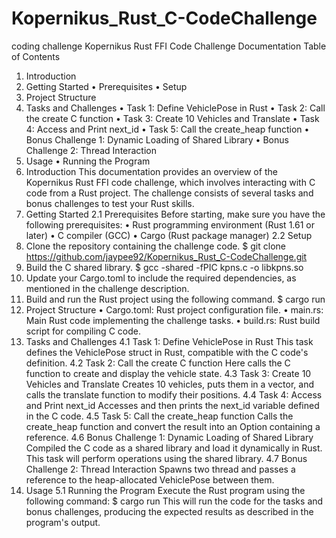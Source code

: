 # Kopernikus_Rust_C-CodeChallenge
coding challenge
Kopernikus Rust FFI Code Challenge Documentation
Table of Contents
1.	Introduction
2.	Getting Started
•	Prerequisites
•	Setup
3.	Project Structure
4.	Tasks and Challenges
•	Task 1: Define VehiclePose in Rust
•	Task 2: Call the create C function
•	Task 3: Create 10 Vehicles and Translate
•	Task 4: Access and Print next_id
•	Task 5: Call the create_heap function
•	Bonus Challenge 1: Dynamic Loading of Shared Library
•	Bonus Challenge 2: Thread Interaction
5.	Usage
•	Running the Program
1. Introduction
This documentation provides an overview of the Kopernikus Rust FFI code challenge, which involves interacting with C code from a Rust project. The challenge consists of several tasks and bonus challenges to test your Rust skills.
2. Getting Started
2.1 Prerequisites
Before starting, make sure you have the following prerequisites:
•	Rust programming environment (Rust 1.61 or later)
•	C compiler (GCC)
•	Cargo (Rust package manager)
2.2 Setup
1.	Clone the repository containing the challenge code.
$ git clone https://github.com/jaypee92/Kopernikus_Rust_C-CodeChallenge.git 
2.	Build the C shared library.
$ gcc -shared -fPIC kpns.c -o libkpns.so 
3.	Update your Cargo.toml to include the required dependencies, as mentioned in the challenge description.
4.	Build and run the Rust project using the following command.
$ cargo run 
3. Project Structure
•	Cargo.toml: Rust project configuration file.
•	main.rs: Main Rust code implementing the challenge tasks.
•	build.rs: Rust build script for compiling C code.
4. Tasks and Challenges
4.1 Task 1: Define VehiclePose in Rust
This task defines the VehiclePose struct in Rust, compatible with the C code's definition.
4.2 Task 2: Call the create C function
Here calls the C function to create and display the vehicle state.
4.3 Task 3: Create 10 Vehicles and Translate
Creates 10 vehicles, puts them in a vector, and calls the translate function to modify their positions.
4.4 Task 4: Access and Print next_id
Accesses and then prints the next_id variable defined in the C code.
4.5 Task 5: Call the create_heap function
Calls the create_heap function and convert the result into an Option containing a reference.
4.6 Bonus Challenge 1: Dynamic Loading of Shared Library
Compiled the C code as a shared library and load it dynamically in Rust. This task will perform operations using the shared library.
4.7 Bonus Challenge 2: Thread Interaction
Spawns two thread and passes a reference to the heap-allocated VehiclePose between them.
5. Usage
5.1 Running the Program
Execute the Rust program using the following command:
$ cargo run 
This will run the code for the tasks and bonus challenges, producing the expected results as described in the program's output.


